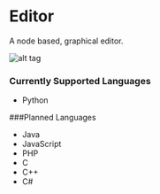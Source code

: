 # Editor
A node based, graphical editor.

![alt tag]()

### Currently Supported Languages
 * Python

###Planned Languages
 * Java
 * JavaScript
 * PHP
 * C
 * C++
 * C#
